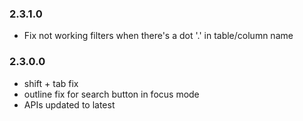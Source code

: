 ### 2.3.1.0
* Fix not working filters when there's a dot '.' in table/column name

### 2.3.0.0
* shift + tab fix
* outline fix for search button in focus mode
* APIs updated to latest